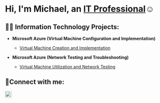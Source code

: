 <h1>Hi, I'm Michael, an <a href="https://linkedin.com/in/michael-stoffel-a2b1791a7">IT Professional</a>☺</h1>

<h2>👨‍💻 Information Technology Projects:</h2>

- <b>Microsoft Azure (Virtual Machine Configuration and Implementation)</b>
  - [Virtual Machine Creation and Implementation](https://github.com/mstoffel1998/VM-Creation-IMP)
 

- <b>Microsoft Azure (Network Testing and Troubleshooting)</b>
   - [Virtual Machine Utilization and Network Testing](https://github.com/mstoffel1998/VM-Network-Testing)

<h2>🤳Connect with me:</h2>

[<img align="left" alt="Josh | LinkedIn" width="22px" src="https://cdn.jsdelivr.net/npm/simple-icons@v3/icons/linkedin.svg" />][linkedin]

[linkedin]: www.linkedin.com/in/michael-stoffel-a2b1791a7
